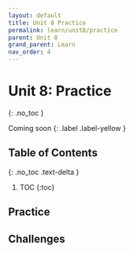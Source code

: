 ```yaml
---
layout: default
title: Unit 8 Practice
permalink: learn/unit8/practice
parent: Unit 8
grand_parent: Learn
nav_order: 4
---
```


<!-- prettier-ignore-start -->

# Unit 8: Practice
{: .no_toc }

Coming soon
{: .label .label-yellow }

## Table of Contents
{: .no_toc .text-delta }

1. TOC
{:toc}

<!-- prettier-ignore-end -->

## Practice

## Challenges
